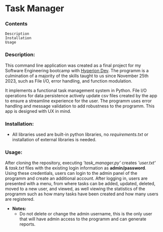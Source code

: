 # Task Manager

### **Contents**
    Description
    Installation
    Usage

### Description:
This command line application was created as a final project for my Software Engineering bootcamp with <a title="View Josh's Bootcamp Portfolio" href="https://www.hyperiondev.com/portfolio/JO23090009573/">Hyperion Dev</a>. The programm is a culmination of a majority of the skills taught to us since November 25th 2023, such as File I/O, error handling, and function modulation.

It implements a functional task management system in Python. File I/O operations for data persistence actively update csv files created by the app to ensure a streamline experience for the user. The programm uses error handling and message validation to add robustness to the programm. This app is designed with UX in mind.

### Installation:

+ All libraries used are built-in python libraries, no *requirements.txt* or installation of external libraries is needed.

### Usage:
After cloning the repository, executing *'task_manager.py'* creates *'user.txt'* & *task.txt* files with the existing login information as **admin/password**. Using these credentials, users can login to the admin panel of the programm and create an additional account.
After logging in, users are presented with a menu, from where tasks can be added, updated, deleted, moved to a new user, and viewed, as well viewing the statistics of the programm such as how many tasks have been created and how many users are registered.

+ **Notes:**
    + Do not delete or change the admin username, this is the only user that will have admin access to the programm and can generate reports.